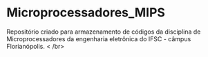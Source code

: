<h1> Microprocessadores_MIPS </h1>
<p> Repositório criado para armazenamento de códigos da disciplina de Microprocessadores da engenharia eletrônica do IFSC - câmpus Florianópolis. < /br> </p>